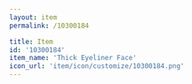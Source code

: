 ```yaml
---
layout: item
permalink: /10300184

title: Item
id: '10300184'
item_name: 'Thick Eyeliner Face'
icon_url: 'item/icon/customize/10300184.png'
---
```

